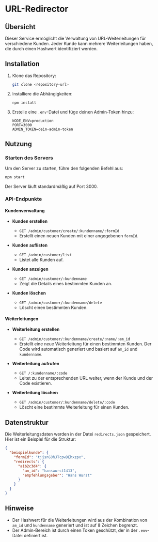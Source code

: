# URL-Redirector

## Übersicht
Dieser Service ermöglicht die Verwaltung von URL-Weiterleitungen für verschiedene Kunden. Jeder Kunde kann mehrere Weiterleitungen haben, die durch einen Hashwert identifiziert werden.

## Installation
1. Klone das Repository:
   ```bash
   git clone <repository-url>
   ```
2. Installiere die Abhängigkeiten:
   ```bash
   npm install
   ```

3. Erstelle eine `.env`-Datei und füge deinen Admin-Token hinzu:
   ```plaintext
   NODE_ENV=production
   PORT=3000
   ADMIN_TOKEN=dein-admin-token
   ```

## Nutzung
### Starten des Servers
Um den Server zu starten, führe den folgenden Befehl aus:
```bash
npm start
```
Der Server läuft standardmäßig auf Port 3000.

### API-Endpunkte

#### Kundenverwaltung
- **Kunden erstellen**
  - `GET /admin/customer/create/:kundenname/:formId`
  - Erstellt einen neuen Kunden mit einer angegebenen `formId`.

- **Kunden auflisten**
  - `GET /admin/customer/list`
  - Listet alle Kunden auf.

- **Kunden anzeigen**
  - `GET /admin/customer/:kundenname`
  - Zeigt die Details eines bestimmten Kunden an.

- **Kunden löschen**
  - `GET /admin/customer/:kundenname/delete`
  - Löscht einen bestimmten Kunden.

#### Weiterleitungen
- **Weiterleitung erstellen**
  - `GET /admin/customer/:kundenname/create/:name/:am_id`
  - Erstellt eine neue Weiterleitung für einen bestimmten Kunden. Der Code wird automatisch generiert und basiert auf `am_id` und `kundenname`.

- **Weiterleitung aufrufen**
  - `GET /:kundenname/:code`
  - Leitet zu der entsprechenden URL weiter, wenn der Kunde und der Code existieren.

- **Weiterleitung löschen**
  - `GET /admin/customer/:kundenname/delete/:code`
  - Löscht eine bestimmte Weiterleitung für einen Kunden.

## Datenstruktur
Die Weiterleitungsdaten werden in der Datei `redirects.json` gespeichert. Hier ist ein Beispiel für die Struktur:

```json
{
  "beispielkunde": {
    "formId": "tjjsnG0hJTcpwDEhxzpx",
    "redirects": {
      "a1b2c3d4": {
        "am_id": "hanswurst1413",
        "empfehlungsgeber": "Hans Wurst"
      }
    }
  }
}
```

## Hinweise
- Der Hashwert für die Weiterleitungen wird aus der Kombination von `am_id` und `kundenname` generiert und ist auf 8 Zeichen begrenzt.
- Der Admin-Bereich ist durch einen Token geschützt, der in der `.env`-Datei definiert ist.

